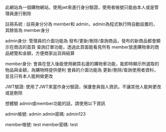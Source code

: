此網站為一個購物網站，使用jwt來進行身分驗證，使用者帳號只能由本人或是管理員進行刪除

註冊系統 : 
  註冊身分分為 member和 admin，admin為程式執行時自動設置的，其餘皆為 member身分

admin身分:
  管理員的介面功能為 發布/更新/刪除/查詢商品，發布的新商品都會顯示在商店的首頁
  查詢訂單功能，透過此頁面能看見所有 member放進購物車的商品總覽和金額，方便商家出貨與結算

member身分:
  會員在登入後能使用網頁右邊的購物車功能，能即時顯示所選取的物品與金額，為購物時提供便利
  會員的介面功能為 更新/刪除/查詢使用者資料，並且只有本人能夠做更改

JWT驗證:
  使用了JWT來當作身分驗證，保護會員個人資訊，不讓其他人能夠更改或是刪除


想體驗 admin或member功能的話，請使用以下資訊

admin帳號: admin
admin密碼: admin123

member帳號: test
member密碼: test
